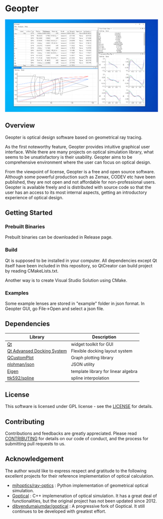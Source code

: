 # Geopter

![demo](images/Geopter_demo_windows.png)
## Overview
Geopter is optical design software based on geometrical ray tracing.

As the first noteworthy feature, Geopter provides intuitive graphical user interface. While there are many projects on optical simulation library, what seems to be unsatisfactory is their usability. Geopter aims to be comprehensive environment where the user can focus on optical design. 

From the viewpoint of license, Geopter is a free and open source software. Although some powerful production such as Zemax, CODEV etc have been published, they are not open and not affordable for non-professional users.  Geopter is available freely and is distributed with source code so that the user has an access to its most internal aspects, getting an introductory experience of optical design.

## Getting Started
### Prebuilt Binaries
Prebuilt binaries can be downloaded in Release page.

### Build
Qt is supposed to be installed in your computer.
All dependencies except Qt itself have been included in this repository, so QtCreator can build project by reading CMakeLists.txt.


Another way is to create Visual Studio Solution using CMake.


### Examples
Some example lenses are stored in "example" folder in json format.  In Geopter GUI, go File->Open and select a json file.

## Dependencies

|Library|Description|
|---|---|
|[Qt](https://www.qt.io)|widget toolkit for GUI|
|[Qt Advansed Docking System](https://github.com/githubuser0xFFFF/Qt-Advanced-Docking-System)|Flexible docking layout system|
|[QCustomPlot](https://www.qcustomplot.com)|Graph plotting library |
|[nlohman/json](https://github.com/nlohmann/json)|JSON utility|
|[Eigen](https://eigen.tuxfamily.org/index.php?title=Main_Page)|template library for linear algebra|
|[ttk592/spline](https://github.com/ttk592/spline)|spline interpolation|

## License
This software is licensed under GPL license - see the [LICENSE](LICENSE.md) for details.


## Contributing
Contributions and feedbacks are greatly appreciated.
Please read [CONTRIBUTING](CONTRIBUTING.md) for details on our code of conduct, and the process for submitting pull requests to us.

## Acknowledgement
The author would like to express respect and gratitude to the following excellent projects for their reference implementation of optical calculation.

- [mjhoptics/ray-optics](https://github.com/mjhoptics/ray-optics) : Python implementation of geometrical optical simulation.
- [Goptical](https://www.gnu.org/software/goptical/) : C++ implemenation of optical simulation. It has a great deal of functionalities, but the original project has not been updated since 2012.
- [dibyendumajumdar/goptical](https://github.com/dibyendumajumdar/goptical) : A progressive fork of Goptical.  It still continues to be developed with greatest effort.
